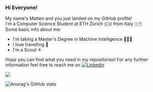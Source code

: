 ### Hi Everyone!
My name's Matteo and you just landed on my GitHub profile! <br />
I'm a Computer Science Student at ETH Zürich 🇨🇭 from Italy 🇮🇹 <br />
Some basic info about me:
- I'm taking a Master's Degree in Machine Intelligence 🧑🏻‍🎓
- I love travelling 🛫
- I'm a Scout ⚜️

Hope you can find what you need in my repositories! For any further information feel free to reach me on [![Linkedin](https://img.shields.io/badge/LinkedIn-0077B5?style=for-the-badge&logo=linkedin&logoColor=white)](https://www.linkedin.com/in/matteoboglioni/)

![](https://komarev.com/ghpvc/?username=ilboglions&color=orange)

![Anurag's GitHub stats](https://github-readme-stats.vercel.app/api?username=ilboglions&show_icons=true&theme=transparent)

